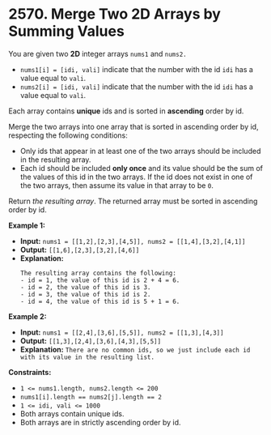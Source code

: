 # 2570. Merge Two 2D Arrays by Summing Values

You are given two **2D** integer arrays `nums1` and `nums2.`

*   `nums1[i] = [idi, vali]` indicate that the number with the id `idi` has a value equal to `vali`.
*   `nums2[i] = [idi, vali]` indicate that the number with the id `idi` has a value equal to `vali`.

Each array contains **unique** ids and is sorted in **ascending** order by id.

Merge the two arrays into one array that is sorted in ascending order by id, respecting the following conditions:

*   Only ids that appear in at least one of the two arrays should be included in the resulting array.
*   Each id should be included **only once** and its value should be the sum of the values of this id in the two arrays. If the id does not exist in one of the two arrays, then assume its value in that array to be `0`.

Return _the resulting array_. The returned array must be sorted in ascending order by id.

**Example 1:**

* **Input:** `nums1 = [[1,2],[2,3],[4,5]], nums2 = [[1,4],[3,2],[4,1]]`
* **Output:** `[[1,6],[2,3],[3,2],[4,6]]`
* **Explanation:**
    ```
    The resulting array contains the following:
    - id = 1, the value of this id is 2 + 4 = 6.
    - id = 2, the value of this id is 3.
    - id = 3, the value of this id is 2.
    - id = 4, the value of this id is 5 + 1 = 6.
    ```

**Example 2:**

* **Input:** `nums1 = [[2,4],[3,6],[5,5]], nums2 = [[1,3],[4,3]]`
* **Output:** `[[1,3],[2,4],[3,6],[4,3],[5,5]]`
* **Explanation:** `There are no common ids, so we just include each id with its value in the resulting list.`

**Constraints:**

*   `1 <= nums1.length, nums2.length <= 200`
*   `nums1[i].length == nums2[j].length == 2`
*   `1 <= idi, vali <= 1000`
*   Both arrays contain unique ids.
*   Both arrays are in strictly ascending order by id.
